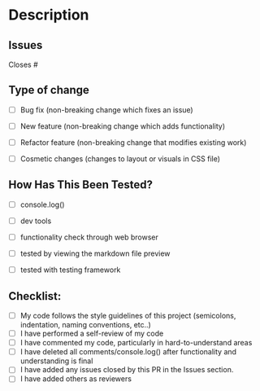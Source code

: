 # Description



## Issues

Closes #

## Type of change

- [ ] Bug fix (non-breaking change which fixes an issue)
- [ ] New feature (non-breaking change which adds functionality)
- [ ] Refactor feature (non-breaking change that modifies existing work)
- [ ] Cosmetic changes (changes to layout or visuals in CSS file)


## How Has This Been Tested?

- [ ] console.log()
- [ ] dev tools
- [ ] functionality check through web browser
- [ ] tested by viewing the markdown file preview
- [ ] tested with testing framework


## Checklist:

- [ ] My code follows the style guidelines of this project (semicolons, indentation, naming conventions, etc..)
- [ ] I have performed a self-review of my code
- [ ] I have commented my code, particularly in hard-to-understand areas
- [ ] I have deleted all comments/console.log() after functionality and understanding is final
- [ ] I have added any issues closed by this PR in the Issues section.
- [ ] I have added others as reviewers
